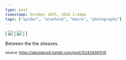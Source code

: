 ```yaml
---
type: post
timestamp: October 28th, 2016 1:44pm
tags: ["spider", "arachnid", "macro", "photography"]
---
```


 | <img src="https://saturdayxiii.github.io/media/152434361519_1.jpg"/> | <img src="https://saturdayxiii.github.io/media/152434361519_2.jpg"/> |  | 
        
Between the the sheaves.
 
      
      
  
<small>source: https://saturdayxiii.tumblr.com/post/152434361519</small>
